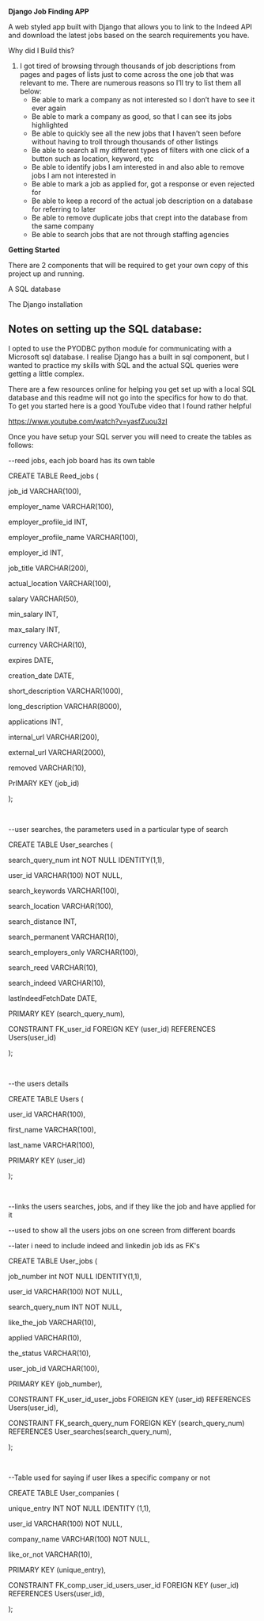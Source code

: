 <strong>Django Job Finding APP</strong>

A web styled app built with Django that allows you to link to the Indeed API and download the latest jobs based on the search requirements you have.

Why did I Build this?
<ol>
 	<li>I got tired of browsing through thousands of job descriptions from pages and pages of lists just to come across the one job that was relevant to me. There are numerous reasons so I’ll try to list them all below:
<ul>
 	<li>Be able to mark a company as not interested so I don’t have to see it ever again</li>
 	<li>Be able to mark a company as good, so that I can see its jobs highlighted</li>
 	<li>Be able to quickly see all the new jobs that I haven’t seen before without having to troll through thousands of other listings</li>
 	<li>Be able to search all my different types of filters with one click of a button such as location, keyword, etc</li>
 	<li>Be able to identify jobs I am interested in and also able to remove jobs I am not interested in</li>
 	<li>Be able to mark a job as applied for, got a response or even rejected for</li>
 	<li>Be able to keep a record of the actual job description on a database for referring to later</li>
 	<li>Be able to remove duplicate jobs that crept into the database from the same company</li>
 	<li>Be able to search jobs that are not through staffing agencies</li>
</ul>
</li>
</ol>
<strong>Getting Started</strong>

There are 2 components that will be required to get your own copy of this project up and running.

A SQL database

The Django installation
<h2>Notes on setting up the SQL database:</h2>
I opted to use the PYODBC python module for communicating with a Microsoft sql database. I realise Django has a built in sql component, but I wanted to practice my skills with SQL and the actual SQL queries were getting a little complex.

There are a few resources online for helping you get set up with a local SQL database and this readme will not go into the specifics for how to do that. To get you started here is a good YouTube video that I found rather helpful

<a href="https://www.youtube.com/watch?v=yasfZuou3zI">https://www.youtube.com/watch?v=yasfZuou3zI</a>

Once you have setup your SQL server you will need to create the tables as follows:

--reed jobs, each job board has its own table

CREATE TABLE Reed_jobs (

job_id VARCHAR(100),

employer_name VARCHAR(100),

employer_profile_id INT,

employer_profile_name VARCHAR(100),

employer_id INT,

job_title VARCHAR(200),

actual_location VARCHAR(100),

salary VARCHAR(50),

min_salary INT,

max_salary INT,

currency VARCHAR(10),

expires DATE,

creation_date DATE,

short_description VARCHAR(1000),

long_description VARCHAR(8000),

applications INT,

internal_url VARCHAR(200),

external_url VARCHAR(2000),

removed VARCHAR(10),

PrIMARY KEY (job_id)

);

&nbsp;

--user searches, the parameters used in a particular type of search

CREATE TABLE User_searches (

search_query_num int NOT NULL IDENTITY(1,1),

user_id VARCHAR(100) NOT NULL,

search_keywords VARCHAR(100),

search_location VARCHAR(100),

search_distance INT,

search_permanent VARCHAR(10),

search_employers_only VARCHAR(100),

search_reed VARCHAR(10),

search_indeed VARCHAR(10),

lastIndeedFetchDate DATE,

PRIMARY KEY (search_query_num),

CONSTRAINT FK_user_id FOREIGN KEY (user_id) REFERENCES Users(user_id)

);

&nbsp;

--the users details

CREATE TABLE Users (

user_id VARCHAR(100),

first_name VARCHAR(100),

last_name VARCHAR(100),

PRIMARY KEY (user_id)

);

&nbsp;

--links the users searches, jobs, and if they like the job and have applied for it

--used to show all the users jobs on one screen from different boards

--later i need to include indeed and linkedin job ids as FK's

CREATE TABLE User_jobs (

job_number int NOT NULL IDENTITY(1,1),

user_id VARCHAR(100) NOT NULL,

search_query_num INT NOT NULL,

like_the_job VARCHAR(10),

applied VARCHAR(10),

the_status VARCHAR(10),

user_job_id VARCHAR(100),

PRIMARY KEY (job_number),

CONSTRAINT FK_user_id_user_jobs FOREIGN KEY (user_id) REFERENCES Users(user_id),

CONSTRAINT FK_search_query_num FOREIGN KEY (search_query_num) REFERENCES User_searches(search_query_num),

);

&nbsp;

--Table used for saying if user likes a specific company or not

CREATE TABLE User_companies (

unique_entry INT NOT NULL IDENTITY (1,1),

user_id VARCHAR(100) NOT NULL,

company_name VARCHAR(100) NOT NULL,

like_or_not VARCHAR(10),

PRIMARY KEY (unique_entry),

CONSTRAINT FK_comp_user_id_users_user_id FOREIGN KEY (user_id) REFERENCES Users(user_id),

);